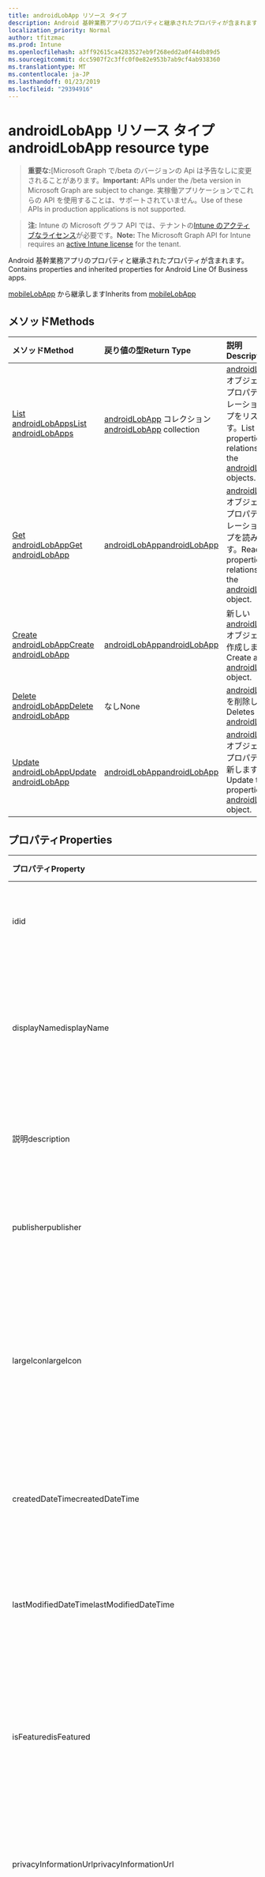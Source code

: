 ```yaml
---
title: androidLobApp リソース タイプ
description: Android 基幹業務アプリのプロパティと継承されたプロパティが含まれます。
localization_priority: Normal
author: tfitzmac
ms.prod: Intune
ms.openlocfilehash: a3ff92615ca4283527eb9f268edd2a0f44db89d5
ms.sourcegitcommit: dcc5907f2c3ffc0f0e82e953b7ab9cf4ab938360
ms.translationtype: MT
ms.contentlocale: ja-JP
ms.lasthandoff: 01/23/2019
ms.locfileid: "29394916"
---
```

# <a name="androidlobapp-resource-type"></a><span data-ttu-id="2af5f-103">androidLobApp リソース タイプ</span><span class="sxs-lookup"><span data-stu-id="2af5f-103">androidLobApp resource type</span></span>

> <span data-ttu-id="2af5f-104">**重要な:**[Microsoft Graph で/beta のバージョンの Api は予告なしに変更されることがあります。</span><span class="sxs-lookup"><span data-stu-id="2af5f-104">**Important:** APIs under the /beta version in Microsoft Graph are subject to change.</span></span> <span data-ttu-id="2af5f-105">実稼働アプリケーションでこれらの API を使用することは、サポートされていません。</span><span class="sxs-lookup"><span data-stu-id="2af5f-105">Use of these APIs in production applications is not supported.</span></span>

> <span data-ttu-id="2af5f-106">**注:** Intune の Microsoft グラフ API では、テナントの[Intune のアクティブなライセンス](https://go.microsoft.com/fwlink/?linkid=839381)が必要です。</span><span class="sxs-lookup"><span data-stu-id="2af5f-106">**Note:** The Microsoft Graph API for Intune requires an [active Intune license](https://go.microsoft.com/fwlink/?linkid=839381) for the tenant.</span></span>

<span data-ttu-id="2af5f-107">Android 基幹業務アプリのプロパティと継承されたプロパティが含まれます。</span><span class="sxs-lookup"><span data-stu-id="2af5f-107">Contains properties and inherited properties for Android Line Of Business apps.</span></span>


<span data-ttu-id="2af5f-108">[mobileLobApp](../resources/intune-apps-mobilelobapp.md) から継承します</span><span class="sxs-lookup"><span data-stu-id="2af5f-108">Inherits from [mobileLobApp](../resources/intune-apps-mobilelobapp.md)</span></span>

## <a name="methods"></a><span data-ttu-id="2af5f-109">メソッド</span><span class="sxs-lookup"><span data-stu-id="2af5f-109">Methods</span></span>
|<span data-ttu-id="2af5f-110">メソッド</span><span class="sxs-lookup"><span data-stu-id="2af5f-110">Method</span></span>|<span data-ttu-id="2af5f-111">戻り値の型</span><span class="sxs-lookup"><span data-stu-id="2af5f-111">Return Type</span></span>|<span data-ttu-id="2af5f-112">説明</span><span class="sxs-lookup"><span data-stu-id="2af5f-112">Description</span></span>|
|:---|:---|:---|
|[<span data-ttu-id="2af5f-113">List androidLobApps</span><span class="sxs-lookup"><span data-stu-id="2af5f-113">List androidLobApps</span></span>](../api/intune-apps-androidlobapp-list.md)|<span data-ttu-id="2af5f-114">[androidLobApp](../resources/intune-apps-androidlobapp.md) コレクション</span><span class="sxs-lookup"><span data-stu-id="2af5f-114">[androidLobApp](../resources/intune-apps-androidlobapp.md) collection</span></span>|<span data-ttu-id="2af5f-115">[androidLobApp](../resources/intune-apps-androidlobapp.md) オブジェクトのプロパティとリレーションシップをリストします。</span><span class="sxs-lookup"><span data-stu-id="2af5f-115">List properties and relationships of the [androidLobApp](../resources/intune-apps-androidlobapp.md) objects.</span></span>|
|[<span data-ttu-id="2af5f-116">Get androidLobApp</span><span class="sxs-lookup"><span data-stu-id="2af5f-116">Get androidLobApp</span></span>](../api/intune-apps-androidlobapp-get.md)|[<span data-ttu-id="2af5f-117">androidLobApp</span><span class="sxs-lookup"><span data-stu-id="2af5f-117">androidLobApp</span></span>](../resources/intune-apps-androidlobapp.md)|<span data-ttu-id="2af5f-118">[androidLobApp](../resources/intune-apps-androidlobapp.md) オブジェクトのプロパティとリレーションシップを読み取ります。</span><span class="sxs-lookup"><span data-stu-id="2af5f-118">Read properties and relationships of the [androidLobApp](../resources/intune-apps-androidlobapp.md) object.</span></span>|
|[<span data-ttu-id="2af5f-119">Create androidLobApp</span><span class="sxs-lookup"><span data-stu-id="2af5f-119">Create androidLobApp</span></span>](../api/intune-apps-androidlobapp-create.md)|[<span data-ttu-id="2af5f-120">androidLobApp</span><span class="sxs-lookup"><span data-stu-id="2af5f-120">androidLobApp</span></span>](../resources/intune-apps-androidlobapp.md)|<span data-ttu-id="2af5f-121">新しい [androidLobApp](../resources/intune-apps-androidlobapp.md) オブジェクトを作成します。</span><span class="sxs-lookup"><span data-stu-id="2af5f-121">Create a new [androidLobApp](../resources/intune-apps-androidlobapp.md) object.</span></span>|
|[<span data-ttu-id="2af5f-122">Delete androidLobApp</span><span class="sxs-lookup"><span data-stu-id="2af5f-122">Delete androidLobApp</span></span>](../api/intune-apps-androidlobapp-delete.md)|<span data-ttu-id="2af5f-123">なし</span><span class="sxs-lookup"><span data-stu-id="2af5f-123">None</span></span>|<span data-ttu-id="2af5f-124">[androidLobApp](../resources/intune-apps-androidlobapp.md) を削除します。</span><span class="sxs-lookup"><span data-stu-id="2af5f-124">Deletes a [androidLobApp](../resources/intune-apps-androidlobapp.md).</span></span>|
|[<span data-ttu-id="2af5f-125">Update androidLobApp</span><span class="sxs-lookup"><span data-stu-id="2af5f-125">Update androidLobApp</span></span>](../api/intune-apps-androidlobapp-update.md)|[<span data-ttu-id="2af5f-126">androidLobApp</span><span class="sxs-lookup"><span data-stu-id="2af5f-126">androidLobApp</span></span>](../resources/intune-apps-androidlobapp.md)|<span data-ttu-id="2af5f-127">[androidLobApp](../resources/intune-apps-androidlobapp.md) オブジェクトのプロパティを更新します。</span><span class="sxs-lookup"><span data-stu-id="2af5f-127">Update the properties of a [androidLobApp](../resources/intune-apps-androidlobapp.md) object.</span></span>|

## <a name="properties"></a><span data-ttu-id="2af5f-128">プロパティ</span><span class="sxs-lookup"><span data-stu-id="2af5f-128">Properties</span></span>
|<span data-ttu-id="2af5f-129">プロパティ</span><span class="sxs-lookup"><span data-stu-id="2af5f-129">Property</span></span>|<span data-ttu-id="2af5f-130">型</span><span class="sxs-lookup"><span data-stu-id="2af5f-130">Type</span></span>|<span data-ttu-id="2af5f-131">説明</span><span class="sxs-lookup"><span data-stu-id="2af5f-131">Description</span></span>|
|:---|:---|:---|
|<span data-ttu-id="2af5f-132">id</span><span class="sxs-lookup"><span data-stu-id="2af5f-132">id</span></span>|<span data-ttu-id="2af5f-133">String</span><span class="sxs-lookup"><span data-stu-id="2af5f-133">String</span></span>|<span data-ttu-id="2af5f-134">エンティティのキー。</span><span class="sxs-lookup"><span data-stu-id="2af5f-134">Key of the entity.</span></span> <span data-ttu-id="2af5f-135">[mobileApp](../resources/intune-apps-mobileapp.md) から継承します</span><span class="sxs-lookup"><span data-stu-id="2af5f-135">Inherited from [mobileApp](../resources/intune-apps-mobileapp.md)</span></span>|
|<span data-ttu-id="2af5f-136">displayName</span><span class="sxs-lookup"><span data-stu-id="2af5f-136">displayName</span></span>|<span data-ttu-id="2af5f-137">String</span><span class="sxs-lookup"><span data-stu-id="2af5f-137">String</span></span>|<span data-ttu-id="2af5f-138">管理者が提供またはインポートしたアプリのタイトル。</span><span class="sxs-lookup"><span data-stu-id="2af5f-138">The admin provided or imported title of the app.</span></span> <span data-ttu-id="2af5f-139">[mobileApp](../resources/intune-apps-mobileapp.md) から継承します</span><span class="sxs-lookup"><span data-stu-id="2af5f-139">Inherited from [mobileApp](../resources/intune-apps-mobileapp.md)</span></span>|
|<span data-ttu-id="2af5f-140">説明</span><span class="sxs-lookup"><span data-stu-id="2af5f-140">description</span></span>|<span data-ttu-id="2af5f-141">String</span><span class="sxs-lookup"><span data-stu-id="2af5f-141">String</span></span>|<span data-ttu-id="2af5f-142">アプリの説明。</span><span class="sxs-lookup"><span data-stu-id="2af5f-142">The description of the app.</span></span> <span data-ttu-id="2af5f-143">[mobileApp](../resources/intune-apps-mobileapp.md) から継承します</span><span class="sxs-lookup"><span data-stu-id="2af5f-143">Inherited from [mobileApp](../resources/intune-apps-mobileapp.md)</span></span>|
|<span data-ttu-id="2af5f-144">publisher</span><span class="sxs-lookup"><span data-stu-id="2af5f-144">publisher</span></span>|<span data-ttu-id="2af5f-145">String</span><span class="sxs-lookup"><span data-stu-id="2af5f-145">String</span></span>|<span data-ttu-id="2af5f-146">アプリの発行元。</span><span class="sxs-lookup"><span data-stu-id="2af5f-146">The publisher of the app.</span></span> <span data-ttu-id="2af5f-147">[mobileApp](../resources/intune-apps-mobileapp.md) から継承します</span><span class="sxs-lookup"><span data-stu-id="2af5f-147">Inherited from [mobileApp](../resources/intune-apps-mobileapp.md)</span></span>|
|<span data-ttu-id="2af5f-148">largeIcon</span><span class="sxs-lookup"><span data-stu-id="2af5f-148">largeIcon</span></span>|[<span data-ttu-id="2af5f-149">mimeContent</span><span class="sxs-lookup"><span data-stu-id="2af5f-149">mimeContent</span></span>](../resources/intune-shared-mimecontent.md)|<span data-ttu-id="2af5f-150">アプリの詳細に表示され、アイコンのアップロードに使用される大きなアイコン。</span><span class="sxs-lookup"><span data-stu-id="2af5f-150">The large icon, to be displayed in the app details and used for upload of the icon.</span></span> <span data-ttu-id="2af5f-151">[mobileApp](../resources/intune-apps-mobileapp.md) から継承します</span><span class="sxs-lookup"><span data-stu-id="2af5f-151">Inherited from [mobileApp](../resources/intune-apps-mobileapp.md)</span></span>|
|<span data-ttu-id="2af5f-152">createdDateTime</span><span class="sxs-lookup"><span data-stu-id="2af5f-152">createdDateTime</span></span>|<span data-ttu-id="2af5f-153">DateTimeOffset</span><span class="sxs-lookup"><span data-stu-id="2af5f-153">DateTimeOffset</span></span>|<span data-ttu-id="2af5f-154">アプリが作成された日時。</span><span class="sxs-lookup"><span data-stu-id="2af5f-154">The date and time the app was created.</span></span> <span data-ttu-id="2af5f-155">[mobileApp](../resources/intune-apps-mobileapp.md) から継承します</span><span class="sxs-lookup"><span data-stu-id="2af5f-155">Inherited from [mobileApp](../resources/intune-apps-mobileapp.md)</span></span>|
|<span data-ttu-id="2af5f-156">lastModifiedDateTime</span><span class="sxs-lookup"><span data-stu-id="2af5f-156">lastModifiedDateTime</span></span>|<span data-ttu-id="2af5f-157">DateTimeOffset</span><span class="sxs-lookup"><span data-stu-id="2af5f-157">DateTimeOffset</span></span>|<span data-ttu-id="2af5f-158">アプリが最後に変更された日時。</span><span class="sxs-lookup"><span data-stu-id="2af5f-158">The date and time the app was last modified.</span></span> <span data-ttu-id="2af5f-159">[mobileApp](../resources/intune-apps-mobileapp.md) から継承します</span><span class="sxs-lookup"><span data-stu-id="2af5f-159">Inherited from [mobileApp](../resources/intune-apps-mobileapp.md)</span></span>|
|<span data-ttu-id="2af5f-160">isFeatured</span><span class="sxs-lookup"><span data-stu-id="2af5f-160">isFeatured</span></span>|<span data-ttu-id="2af5f-161">Boolean</span><span class="sxs-lookup"><span data-stu-id="2af5f-161">Boolean</span></span>|<span data-ttu-id="2af5f-162">アプリが管理者のおすすめとしてマークされたかどうかを示す値。[mobileApp](../resources/intune-apps-mobileapp.md) から継承します</span><span class="sxs-lookup"><span data-stu-id="2af5f-162">The value indicating whether the app is marked as featured by the admin. Inherited from [mobileApp](../resources/intune-apps-mobileapp.md)</span></span>|
|<span data-ttu-id="2af5f-163">privacyInformationUrl</span><span class="sxs-lookup"><span data-stu-id="2af5f-163">privacyInformationUrl</span></span>|<span data-ttu-id="2af5f-164">String</span><span class="sxs-lookup"><span data-stu-id="2af5f-164">String</span></span>|<span data-ttu-id="2af5f-165">プライバシーに関する声明の URL。</span><span class="sxs-lookup"><span data-stu-id="2af5f-165">The privacy statement Url.</span></span> <span data-ttu-id="2af5f-166">[mobileApp](../resources/intune-apps-mobileapp.md) から継承します</span><span class="sxs-lookup"><span data-stu-id="2af5f-166">Inherited from [mobileApp](../resources/intune-apps-mobileapp.md)</span></span>|
|<span data-ttu-id="2af5f-167">informationUrl</span><span class="sxs-lookup"><span data-stu-id="2af5f-167">informationUrl</span></span>|<span data-ttu-id="2af5f-168">String</span><span class="sxs-lookup"><span data-stu-id="2af5f-168">String</span></span>|<span data-ttu-id="2af5f-169">詳細情報の URL。</span><span class="sxs-lookup"><span data-stu-id="2af5f-169">The more information Url.</span></span> <span data-ttu-id="2af5f-170">[mobileApp](../resources/intune-apps-mobileapp.md) から継承します</span><span class="sxs-lookup"><span data-stu-id="2af5f-170">Inherited from [mobileApp](../resources/intune-apps-mobileapp.md)</span></span>|
|<span data-ttu-id="2af5f-171">owner</span><span class="sxs-lookup"><span data-stu-id="2af5f-171">owner</span></span>|<span data-ttu-id="2af5f-172">String</span><span class="sxs-lookup"><span data-stu-id="2af5f-172">String</span></span>|<span data-ttu-id="2af5f-173">アプリの所有者。</span><span class="sxs-lookup"><span data-stu-id="2af5f-173">The owner of the app.</span></span> <span data-ttu-id="2af5f-174">[mobileApp](../resources/intune-apps-mobileapp.md) から継承します</span><span class="sxs-lookup"><span data-stu-id="2af5f-174">Inherited from [mobileApp](../resources/intune-apps-mobileapp.md)</span></span>|
|<span data-ttu-id="2af5f-175">developer</span><span class="sxs-lookup"><span data-stu-id="2af5f-175">developer</span></span>|<span data-ttu-id="2af5f-176">String</span><span class="sxs-lookup"><span data-stu-id="2af5f-176">String</span></span>|<span data-ttu-id="2af5f-177">アプリの開発者。</span><span class="sxs-lookup"><span data-stu-id="2af5f-177">The developer of the app.</span></span> <span data-ttu-id="2af5f-178">[mobileApp](../resources/intune-apps-mobileapp.md) から継承します</span><span class="sxs-lookup"><span data-stu-id="2af5f-178">Inherited from [mobileApp](../resources/intune-apps-mobileapp.md)</span></span>|
|<span data-ttu-id="2af5f-179">notes</span><span class="sxs-lookup"><span data-stu-id="2af5f-179">notes</span></span>|<span data-ttu-id="2af5f-180">String</span><span class="sxs-lookup"><span data-stu-id="2af5f-180">String</span></span>|<span data-ttu-id="2af5f-181">アプリ用のメモ。</span><span class="sxs-lookup"><span data-stu-id="2af5f-181">Notes for the app.</span></span> <span data-ttu-id="2af5f-182">[mobileApp](../resources/intune-apps-mobileapp.md) から継承します</span><span class="sxs-lookup"><span data-stu-id="2af5f-182">Inherited from [mobileApp](../resources/intune-apps-mobileapp.md)</span></span>|
|<span data-ttu-id="2af5f-183">uploadState</span><span class="sxs-lookup"><span data-stu-id="2af5f-183">uploadState</span></span>|<span data-ttu-id="2af5f-184">Int32</span><span class="sxs-lookup"><span data-stu-id="2af5f-184">Int32</span></span>|<span data-ttu-id="2af5f-185">アップロードの状態です。</span><span class="sxs-lookup"><span data-stu-id="2af5f-185">The upload state.</span></span> <span data-ttu-id="2af5f-186">[mobileApp](../resources/intune-apps-mobileapp.md) から継承します</span><span class="sxs-lookup"><span data-stu-id="2af5f-186">Inherited from [mobileApp](../resources/intune-apps-mobileapp.md)</span></span>|
|<span data-ttu-id="2af5f-187">publishingState</span><span class="sxs-lookup"><span data-stu-id="2af5f-187">publishingState</span></span>|[<span data-ttu-id="2af5f-188">mobileAppPublishingState</span><span class="sxs-lookup"><span data-stu-id="2af5f-188">mobileAppPublishingState</span></span>](../resources/intune-apps-mobileapppublishingstate.md)|<span data-ttu-id="2af5f-189">アプリの発行の状態。</span><span class="sxs-lookup"><span data-stu-id="2af5f-189">The publishing state for the app.</span></span> <span data-ttu-id="2af5f-190">アプリが発行されていない限り、アプリを割り当てることができません。</span><span class="sxs-lookup"><span data-stu-id="2af5f-190">The app cannot be assigned unless the app is published.</span></span> <span data-ttu-id="2af5f-191">[MobileApp](../resources/intune-apps-mobileapp.md)から継承されます。</span><span class="sxs-lookup"><span data-stu-id="2af5f-191">Inherited from [mobileApp](../resources/intune-apps-mobileapp.md).</span></span> <span data-ttu-id="2af5f-192">可能な値は、`notPublished`、`processing`、`published` です。</span><span class="sxs-lookup"><span data-stu-id="2af5f-192">Possible values are: `notPublished`, `processing`, `published`.</span></span>|
|<span data-ttu-id="2af5f-193">isAssigned</span><span class="sxs-lookup"><span data-stu-id="2af5f-193">isAssigned</span></span>|<span data-ttu-id="2af5f-194">Boolean</span><span class="sxs-lookup"><span data-stu-id="2af5f-194">Boolean</span></span>|<span data-ttu-id="2af5f-195">アプリケーションが少なくとも 1 つのグループに割り当てられているかどうかを示す値です。</span><span class="sxs-lookup"><span data-stu-id="2af5f-195">The value indicating whether the app is assigned to at least one group.</span></span> <span data-ttu-id="2af5f-196">[mobileApp](../resources/intune-apps-mobileapp.md) から継承します</span><span class="sxs-lookup"><span data-stu-id="2af5f-196">Inherited from [mobileApp](../resources/intune-apps-mobileapp.md)</span></span>|
|<span data-ttu-id="2af5f-197">roleScopeTagIds</span><span class="sxs-lookup"><span data-stu-id="2af5f-197">roleScopeTagIds</span></span>|<span data-ttu-id="2af5f-198">String コレクション</span><span class="sxs-lookup"><span data-stu-id="2af5f-198">String collection</span></span>|<span data-ttu-id="2af5f-199">このモバイル アプリケーションのスコープのタグ id の一覧です。</span><span class="sxs-lookup"><span data-stu-id="2af5f-199">List of scope tag ids for this mobile app.</span></span> <span data-ttu-id="2af5f-200">[mobileApp](../resources/intune-apps-mobileapp.md) から継承します</span><span class="sxs-lookup"><span data-stu-id="2af5f-200">Inherited from [mobileApp](../resources/intune-apps-mobileapp.md)</span></span>|
|<span data-ttu-id="2af5f-201">committedContentVersion</span><span class="sxs-lookup"><span data-stu-id="2af5f-201">committedContentVersion</span></span>|<span data-ttu-id="2af5f-202">String</span><span class="sxs-lookup"><span data-stu-id="2af5f-202">String</span></span>|<span data-ttu-id="2af5f-203">内部にコミットされたコンテンツのバージョン。</span><span class="sxs-lookup"><span data-stu-id="2af5f-203">The internal committed content version.</span></span> <span data-ttu-id="2af5f-204">[mobileLobApp](../resources/intune-apps-mobilelobapp.md) から継承します</span><span class="sxs-lookup"><span data-stu-id="2af5f-204">Inherited from [mobileLobApp](../resources/intune-apps-mobilelobapp.md)</span></span>|
|<span data-ttu-id="2af5f-205">fileName</span><span class="sxs-lookup"><span data-stu-id="2af5f-205">fileName</span></span>|<span data-ttu-id="2af5f-206">String</span><span class="sxs-lookup"><span data-stu-id="2af5f-206">String</span></span>|<span data-ttu-id="2af5f-207">メインの Lob アプリケーションのファイル名。</span><span class="sxs-lookup"><span data-stu-id="2af5f-207">The name of the main Lob application file.</span></span> <span data-ttu-id="2af5f-208">[mobileLobApp](../resources/intune-apps-mobilelobapp.md) から継承します</span><span class="sxs-lookup"><span data-stu-id="2af5f-208">Inherited from [mobileLobApp](../resources/intune-apps-mobilelobapp.md)</span></span>|
|<span data-ttu-id="2af5f-209">size</span><span class="sxs-lookup"><span data-stu-id="2af5f-209">size</span></span>|<span data-ttu-id="2af5f-210">Int64</span><span class="sxs-lookup"><span data-stu-id="2af5f-210">Int64</span></span>|<span data-ttu-id="2af5f-211">アップロードされたすべてのファイルを含む合計サイズ。</span><span class="sxs-lookup"><span data-stu-id="2af5f-211">The total size, including all uploaded files.</span></span> <span data-ttu-id="2af5f-212">[mobileLobApp](../resources/intune-apps-mobilelobapp.md) から継承します</span><span class="sxs-lookup"><span data-stu-id="2af5f-212">Inherited from [mobileLobApp](../resources/intune-apps-mobilelobapp.md)</span></span>|
|<span data-ttu-id="2af5f-213">packageId</span><span class="sxs-lookup"><span data-stu-id="2af5f-213">packageId</span></span>|<span data-ttu-id="2af5f-214">String</span><span class="sxs-lookup"><span data-stu-id="2af5f-214">String</span></span>|<span data-ttu-id="2af5f-215">パッケージの識別子。</span><span class="sxs-lookup"><span data-stu-id="2af5f-215">The package identifier.</span></span>|
|<span data-ttu-id="2af5f-216">identityName</span><span class="sxs-lookup"><span data-stu-id="2af5f-216">identityName</span></span>|<span data-ttu-id="2af5f-217">String</span><span class="sxs-lookup"><span data-stu-id="2af5f-217">String</span></span>|<span data-ttu-id="2af5f-218">ID 名。</span><span class="sxs-lookup"><span data-stu-id="2af5f-218">The Identity Name.</span></span>|
|<span data-ttu-id="2af5f-219">minimumSupportedOperatingSystem</span><span class="sxs-lookup"><span data-stu-id="2af5f-219">minimumSupportedOperatingSystem</span></span>|[<span data-ttu-id="2af5f-220">androidMinimumOperatingSystem</span><span class="sxs-lookup"><span data-stu-id="2af5f-220">androidMinimumOperatingSystem</span></span>](../resources/intune-apps-androidminimumoperatingsystem.md)|<span data-ttu-id="2af5f-221">該当するオペレーティング システムの最小の値です。</span><span class="sxs-lookup"><span data-stu-id="2af5f-221">The value for the minimum applicable operating system.</span></span>|
|<span data-ttu-id="2af5f-222">versionName</span><span class="sxs-lookup"><span data-stu-id="2af5f-222">versionName</span></span>|<span data-ttu-id="2af5f-223">String</span><span class="sxs-lookup"><span data-stu-id="2af5f-223">String</span></span>|<span data-ttu-id="2af5f-224">Android 基幹業務 (LoB) アプリのバージョン名。</span><span class="sxs-lookup"><span data-stu-id="2af5f-224">The version name of Android Line of Business (LoB) app.</span></span>|
|<span data-ttu-id="2af5f-225">versionCode</span><span class="sxs-lookup"><span data-stu-id="2af5f-225">versionCode</span></span>|<span data-ttu-id="2af5f-226">String</span><span class="sxs-lookup"><span data-stu-id="2af5f-226">String</span></span>|<span data-ttu-id="2af5f-227">Android 基幹業務 (LoB) アプリのバージョン コード。</span><span class="sxs-lookup"><span data-stu-id="2af5f-227">The version code of Android Line of Business (LoB) app.</span></span>|
|<span data-ttu-id="2af5f-228">identityVersion</span><span class="sxs-lookup"><span data-stu-id="2af5f-228">identityVersion</span></span>|<span data-ttu-id="2af5f-229">String</span><span class="sxs-lookup"><span data-stu-id="2af5f-229">String</span></span>|<span data-ttu-id="2af5f-230">ID のバージョン。</span><span class="sxs-lookup"><span data-stu-id="2af5f-230">The identity version.</span></span>|

## <a name="relationships"></a><span data-ttu-id="2af5f-231">リレーションシップ</span><span class="sxs-lookup"><span data-stu-id="2af5f-231">Relationships</span></span>
|<span data-ttu-id="2af5f-232">リレーションシップ</span><span class="sxs-lookup"><span data-stu-id="2af5f-232">Relationship</span></span>|<span data-ttu-id="2af5f-233">型</span><span class="sxs-lookup"><span data-stu-id="2af5f-233">Type</span></span>|<span data-ttu-id="2af5f-234">説明</span><span class="sxs-lookup"><span data-stu-id="2af5f-234">Description</span></span>|
|:---|:---|:---|
|<span data-ttu-id="2af5f-235">categories</span><span class="sxs-lookup"><span data-stu-id="2af5f-235">categories</span></span>|<span data-ttu-id="2af5f-236">[mobileAppCategory](../resources/intune-apps-mobileappcategory.md) コレクション</span><span class="sxs-lookup"><span data-stu-id="2af5f-236">[mobileAppCategory](../resources/intune-apps-mobileappcategory.md) collection</span></span>|<span data-ttu-id="2af5f-237">このアプリのカテゴリのリスト。</span><span class="sxs-lookup"><span data-stu-id="2af5f-237">The list of categories for this app.</span></span> <span data-ttu-id="2af5f-238">[mobileApp](../resources/intune-apps-mobileapp.md) から継承します</span><span class="sxs-lookup"><span data-stu-id="2af5f-238">Inherited from [mobileApp](../resources/intune-apps-mobileapp.md)</span></span>|
|<span data-ttu-id="2af5f-239">assignments</span><span class="sxs-lookup"><span data-stu-id="2af5f-239">assignments</span></span>|<span data-ttu-id="2af5f-240">[mobileAppAssignment](../resources/intune-apps-mobileappassignment.md) コレクション</span><span class="sxs-lookup"><span data-stu-id="2af5f-240">[mobileAppAssignment](../resources/intune-apps-mobileappassignment.md) collection</span></span>|<span data-ttu-id="2af5f-241">このモバイル アプリのグループ割り当てのリスト。</span><span class="sxs-lookup"><span data-stu-id="2af5f-241">The list of group assignments for this mobile app.</span></span> <span data-ttu-id="2af5f-242">[mobileApp](../resources/intune-apps-mobileapp.md) から継承します</span><span class="sxs-lookup"><span data-stu-id="2af5f-242">Inherited from [mobileApp](../resources/intune-apps-mobileapp.md)</span></span>|
|<span data-ttu-id="2af5f-243">installSummary</span><span class="sxs-lookup"><span data-stu-id="2af5f-243">installSummary</span></span>|[<span data-ttu-id="2af5f-244">mobileAppInstallSummary</span><span class="sxs-lookup"><span data-stu-id="2af5f-244">mobileAppInstallSummary</span></span>](../resources/intune-apps-mobileappinstallsummary.md)|<span data-ttu-id="2af5f-245">モバイル アプリ インストール概要です。</span><span class="sxs-lookup"><span data-stu-id="2af5f-245">Mobile App Install Summary.</span></span> <span data-ttu-id="2af5f-246">[mobileApp](../resources/intune-apps-mobileapp.md) から継承します</span><span class="sxs-lookup"><span data-stu-id="2af5f-246">Inherited from [mobileApp](../resources/intune-apps-mobileapp.md)</span></span>|
|<span data-ttu-id="2af5f-247">deviceStatuses</span><span class="sxs-lookup"><span data-stu-id="2af5f-247">deviceStatuses</span></span>|<span data-ttu-id="2af5f-248">[mobileAppInstallStatus](../resources/intune-apps-mobileappinstallstatus.md)コレクション</span><span class="sxs-lookup"><span data-stu-id="2af5f-248">[mobileAppInstallStatus](../resources/intune-apps-mobileappinstallstatus.md) collection</span></span>|<span data-ttu-id="2af5f-249">このモバイル アプリケーションのインストール状況の一覧です。</span><span class="sxs-lookup"><span data-stu-id="2af5f-249">The list of installation states for this mobile app.</span></span> <span data-ttu-id="2af5f-250">[mobileApp](../resources/intune-apps-mobileapp.md) から継承します</span><span class="sxs-lookup"><span data-stu-id="2af5f-250">Inherited from [mobileApp](../resources/intune-apps-mobileapp.md)</span></span>|
|<span data-ttu-id="2af5f-251">userStatuses</span><span class="sxs-lookup"><span data-stu-id="2af5f-251">userStatuses</span></span>|<span data-ttu-id="2af5f-252">[userAppInstallStatus](../resources/intune-apps-userappinstallstatus.md)コレクション</span><span class="sxs-lookup"><span data-stu-id="2af5f-252">[userAppInstallStatus](../resources/intune-apps-userappinstallstatus.md) collection</span></span>|<span data-ttu-id="2af5f-253">このモバイル アプリケーションのインストール状況の一覧です。</span><span class="sxs-lookup"><span data-stu-id="2af5f-253">The list of installation states for this mobile app.</span></span> <span data-ttu-id="2af5f-254">[mobileApp](../resources/intune-apps-mobileapp.md) から継承します</span><span class="sxs-lookup"><span data-stu-id="2af5f-254">Inherited from [mobileApp](../resources/intune-apps-mobileapp.md)</span></span>|
|<span data-ttu-id="2af5f-255">contentVersions</span><span class="sxs-lookup"><span data-stu-id="2af5f-255">contentVersions</span></span>|<span data-ttu-id="2af5f-256">[mobileAppContent](../resources/intune-apps-mobileappcontent.md) コレクション</span><span class="sxs-lookup"><span data-stu-id="2af5f-256">[mobileAppContent](../resources/intune-apps-mobileappcontent.md) collection</span></span>|<span data-ttu-id="2af5f-257">このアプリのコンテンツのバージョンのリスト。</span><span class="sxs-lookup"><span data-stu-id="2af5f-257">The list of content versions for this app.</span></span> <span data-ttu-id="2af5f-258">[mobileLobApp](../resources/intune-apps-mobilelobapp.md) から継承します</span><span class="sxs-lookup"><span data-stu-id="2af5f-258">Inherited from [mobileLobApp](../resources/intune-apps-mobilelobapp.md)</span></span>|

## <a name="json-representation"></a><span data-ttu-id="2af5f-259">JSON 表記</span><span class="sxs-lookup"><span data-stu-id="2af5f-259">JSON Representation</span></span>
<span data-ttu-id="2af5f-260">以下は、リソースの JSON 表記です。</span><span class="sxs-lookup"><span data-stu-id="2af5f-260">Here is a JSON representation of the resource.</span></span>
<!-- {
  "blockType": "resource",
  "keyProperty": "id",
  "@odata.type": "microsoft.graph.androidLobApp"
}
-->
``` json
{
  "@odata.type": "#microsoft.graph.androidLobApp",
  "id": "String (identifier)",
  "displayName": "String",
  "description": "String",
  "publisher": "String",
  "largeIcon": {
    "@odata.type": "microsoft.graph.mimeContent",
    "type": "String",
    "value": "binary"
  },
  "createdDateTime": "String (timestamp)",
  "lastModifiedDateTime": "String (timestamp)",
  "isFeatured": true,
  "privacyInformationUrl": "String",
  "informationUrl": "String",
  "owner": "String",
  "developer": "String",
  "notes": "String",
  "uploadState": 1024,
  "publishingState": "String",
  "isAssigned": true,
  "roleScopeTagIds": [
    "String"
  ],
  "committedContentVersion": "String",
  "fileName": "String",
  "size": 1024,
  "packageId": "String",
  "identityName": "String",
  "minimumSupportedOperatingSystem": {
    "@odata.type": "microsoft.graph.androidMinimumOperatingSystem",
    "v4_0": true,
    "v4_0_3": true,
    "v4_1": true,
    "v4_2": true,
    "v4_3": true,
    "v4_4": true,
    "v5_0": true,
    "v5_1": true,
    "v6_0": true,
    "v7_0": true,
    "v7_1": true,
    "v8_0": true,
    "v8_1": true,
    "v9_0": true
  },
  "versionName": "String",
  "versionCode": "String",
  "identityVersion": "String"
}
```




